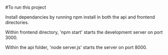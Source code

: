 #To run this project

Install dependancies by running npm install in both the api and frontend directories.

Within frontend directory, 'npm start' starts the development server on port 3000.

Within the api folder, 'node server.js' starts the server on port 8000.


